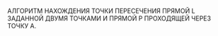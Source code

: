 АЛГОРИТМ НАХОЖДЕНИЯ ТОЧКИ ПЕРЕСЕЧЕНИЯ ПРЯМОЙ L ЗАДАННОЙ ДВУМЯ ТОЧКАМИ И ПРЯМОЙ P ПРОХОДЯЩЕЙ ЧЕРЕЗ ТОЧКУ А.
